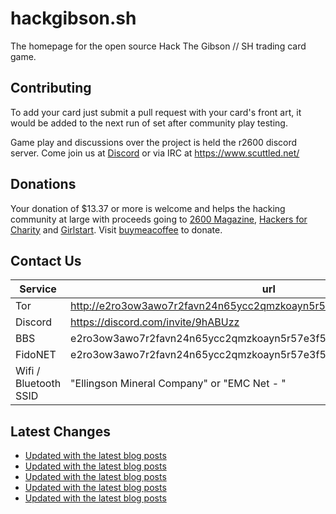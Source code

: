 # hackgibson.sh
The homepage for the open source Hack The Gibson // SH trading card game.


## Contributing

To add your card just submit a pull request with your card's front art, it would be added to the next run of set after community play testing.

Game play and discussions over the project is held the r2600 discord server. Come join us at [Discord](https://discord.com/invite/9hABUzz) or via IRC at https://www.scuttled.net/


## Donations

Your donation of $13.37 or more is welcome and helps the hacking community at large with proceeds going to [2600 Magazine](https://2600.com/), [Hackers for Charity](https://hackersforcharity.org) and [Girlstart](https://girlstart.org).  Visit [buymeacoffee](https://www.buymeacoffee.com/hackgibson.sh) to donate.


## Contact Us

Service | url
-|-
Tor | http://e2ro3ow3awo7r2favn24n65ycc2qmzkoayn5r57e3f56nvjwdcgg32ad.onion
Discord | https://discord.com/invite/9hABUzz
BBS | e2ro3ow3awo7r2favn24n65ycc2qmzkoayn5r57e3f56nvjwdcgg32ad.onion:23
FidoNET | e2ro3ow3awo7r2favn24n65ycc2qmzkoayn5r57e3f56nvjwdcgg32ad.onion:24554
Wifi / Bluetooth SSID | "Ellingson Mineral Company" or "EMC Net - <fidonet address>"

## Latest Changes
<!-- BLOG-POST-LIST:START -->
- [Updated with the latest blog posts](https://github.com/DFW2600/hackgibson.sh/commit/00e52189af2054bb648123988c4fa7eeaf06fc4e)
- [Updated with the latest blog posts](https://github.com/DFW2600/hackgibson.sh/commit/84560a4cce2db6ebd0469c7a0efc72c061a30fb1)
- [Updated with the latest blog posts](https://github.com/DFW2600/hackgibson.sh/commit/53784b6f37a38388afe330b0f2b3d196fd63c98e)
- [Updated with the latest blog posts](https://github.com/DFW2600/hackgibson.sh/commit/0f2ee4415fd647b92ad46ec3ca301c953b1453d9)
- [Updated with the latest blog posts](https://github.com/DFW2600/hackgibson.sh/commit/5f784b5cc17f99ffed2b7a87fab1e7ce946902dd)
<!-- BLOG-POST-LIST:END -->
